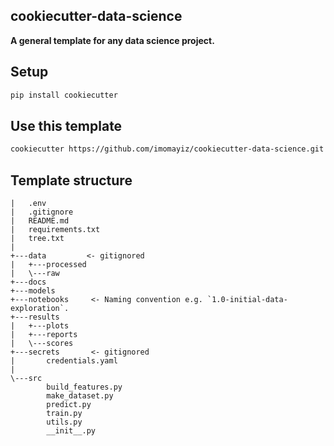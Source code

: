 ## cookiecutter-data-science
**A general template for any data science project.**

## Setup
```bash
pip install cookiecutter
```

## Use this template
```bash
cookiecutter https://github.com/imomayiz/cookiecutter-data-science.git
```

## Template structure
```plain text
|   .env
|   .gitignore
|   README.md
|   requirements.txt
|   tree.txt
|   
+---data         <- gitignored
|   +---processed
|   \---raw
+---docs
+---models 
+---notebooks     <- Naming convention e.g. `1.0-initial-data-exploration`.
+---results
|   +---plots
|   +---reports
|   \---scores
+---secrets       <- gitignored
|       credentials.yaml
|       
\---src
        build_features.py
        make_dataset.py
        predict.py
        train.py
        utils.py
        __init__.py
```